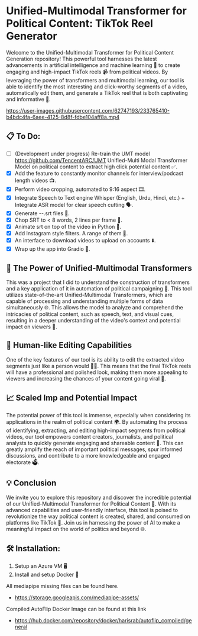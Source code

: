 # Unified-Multimodal Transformer for Political Content: TikTok Reel Generator

Welcome to the Unified-Multimodal Transformer for Political Content Generation repository! This powerful tool harnesses the latest advancements in artificial intelligence and machine learning 🧠 to create engaging and high-impact TikTok reels 📹 from political videos. By leveraging the power of transformers and multimodal learning, our tool is able to identify the most interesting and click-worthy segments of a video, automatically edit them, and generate a TikTok reel that is both captivating and informative 🤯.

https://user-images.githubusercontent.com/62747193/233765410-b4bdc4fa-6aee-4125-8d8f-fdbe104aff8a.mp4

## 📋 To Do:

- [ ] (Development under progress) Re-train the UMT model https://github.com/TencentARC/UMT Unified-Multi Modal Transformer Model on political content to extract high click potential content ✅.
- [x] Add the feature to constantly monitor channels for interview/podcast length videos 📺.
- [x] Perform video cropping, automated to 9:16 aspect 🎞️.
- [x] Integrate Speech to Text engine Whisper (English, Urdu, Hindi, etc.) + Integrate ASR model for clear speech cutting 🗣️.
- [x] Generate --.srt files 📄.
- [x] Chop SRT to < 8 words, 2 lines per frame 📐.
- [x] Animate srt on top of the video in Python 🐍.
- [x] Add Instagram style filters. A range of them 🌈.
- [x] An interface to download videos to upload on accounts ⬇️.
- [x] Wrap up the app into Gradio 🎁.

## 💪 The Power of Unified-Multimodal Transformers

This was a project that I did to understand the construction of transformers and a key application of it in automation of political campaigning 📣. This tool utilizes state-of-the-art Unified-Multimodal Transformers, which are capable of processing and understanding multiple forms of data simultaneously 🌐. This allows the model to analyze and comprehend the intricacies of political content, such as speech, text, and visual cues, resulting in a deeper understanding of the video's context and potential impact on viewers 🎯.

## 🤖 Human-like Editing Capabilities

One of the key features of our tool is its ability to edit the extracted video segments just like a person would 🧑‍💻. This means that the final TikTok reels will have a professional and polished look, making them more appealing to viewers and increasing the chances of your content going viral 🚀.

## 📈 Scaled Imp and Potential Impact

The potential power of this tool is immense, especially when considering its applications in the realm of political content 🌍. By automating the process of identifying, extracting, and editing high-impact segments from political videos, our tool empowers content creators, journalists, and political analysts to quickly generate engaging and shareable content 🌟. This can greatly amplify the reach of important political messages, spur informed discussions, and contribute to a more knowledgeable and engaged electorate 🗳️.

## 💡 Conclusion

We invite you to explore this repository and discover the incredible potential of our Unified-Multimodal Transformer for Political Content 🧐. With its advanced capabilities and user-friendly interface, this tool is poised to revolutionize the way political content is created, shared, and consumed on platforms like TikTok 🔄. Join us in harnessing the power of AI to make a meaningful impact on the world of politics and beyond 🌐.

## 🛠️ Installation:

1. Setup an Azure VM 🖥️
2. Install and setup Docker 🐳

All mediapipe missing files can be found here.
- https://storage.googleapis.com/mediapipe-assets/

Compiled AutoFlip Docker Image can be found at this link
- https://hub.docker.com/repository/docker/harisrab/autoflip_compiled/general
